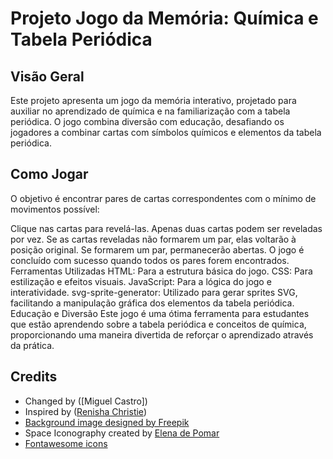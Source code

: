 # Projeto Jogo da Memória: Química e Tabela Periódica
## Visão Geral
Este projeto apresenta um jogo da memória interativo, projetado para auxiliar no aprendizado de química e na familiarização com a tabela periódica. O jogo combina diversão com educação, desafiando os jogadores a combinar cartas com símbolos químicos e elementos da tabela periódica.

## Como Jogar
O objetivo é encontrar pares de cartas correspondentes com o mínimo de movimentos possível:

Clique nas cartas para revelá-las.
Apenas duas cartas podem ser reveladas por vez.
Se as cartas reveladas não formarem um par, elas voltarão à posição original.
Se formarem um par, permanecerão abertas.
O jogo é concluído com sucesso quando todos os pares forem encontrados.
Ferramentas Utilizadas
HTML: Para a estrutura básica do jogo.
CSS: Para estilização e efeitos visuais.
JavaScript: Para a lógica do jogo e interatividade.
svg-sprite-generator: Utilizado para gerar sprites SVG, facilitando a manipulação gráfica dos elementos da tabela periódica.
Educação e Diversão
Este jogo é uma ótima ferramenta para estudantes que estão aprendendo sobre a tabela periódica e conceitos de química, proporcionando uma maneira divertida de reforçar o aprendizado através da prática.

## Credits
- Changed by ([Miguel Castro])
- Inspired by ([Renisha Christie](https://github.com/crisner))
- [Background image designed by Freepik](https://www.freepik.com/free-vector/cartoon-background-with-stars_1076870.htm)
- Space Iconography created by [Elena de Pomar](http://elenadepomar.com/)
- [Fontawesome icons](https://fontawesome.com/v4.7.0/icons/)

